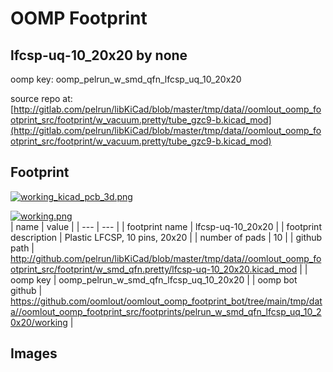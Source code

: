 # OOMP Footprint  
## lfcsp-uq-10_20x20  by none  
  
oomp key: oomp_pelrun_w_smd_qfn_lfcsp_uq_10_20x20  
  
source repo at: [http://gitlab.com/pelrun/libKiCad/blob/master/tmp/data//oomlout_oomp_footprint_src/footprint/w_vacuum.pretty/tube_gzc9-b.kicad_mod](http://gitlab.com/pelrun/libKiCad/blob/master/tmp/data//oomlout_oomp_footprint_src/footprint/w_vacuum.pretty/tube_gzc9-b.kicad_mod)  
## Footprint  
  
[![working_kicad_pcb_3d.png](working_kicad_pcb_3d_600.png)](working_kicad_pcb_3d.png)  
  
[![working.png](working_600.png)](working.png)  
| name | value | 
| --- | --- | 
| footprint name | lfcsp-uq-10_20x20 | 
| footprint description | Plastic LFCSP, 10 pins, 20x20 | 
| number of pads | 10 | 
| github path | http://github.com/pelrun/libKiCad/blob/master/tmp/data//oomlout_oomp_footprint_src/footprint/w_smd_qfn.pretty/lfcsp-uq-10_20x20.kicad_mod | 
| oomp key | oomp_pelrun_w_smd_qfn_lfcsp_uq_10_20x20 | 
| oomp bot github | https://github.com/oomlout/oomlout_oomp_footprint_bot/tree/main/tmp/data//oomlout_oomp_footprint_src/footprints/pelrun_w_smd_qfn_lfcsp_uq_10_20x20/working | 
## Images  

